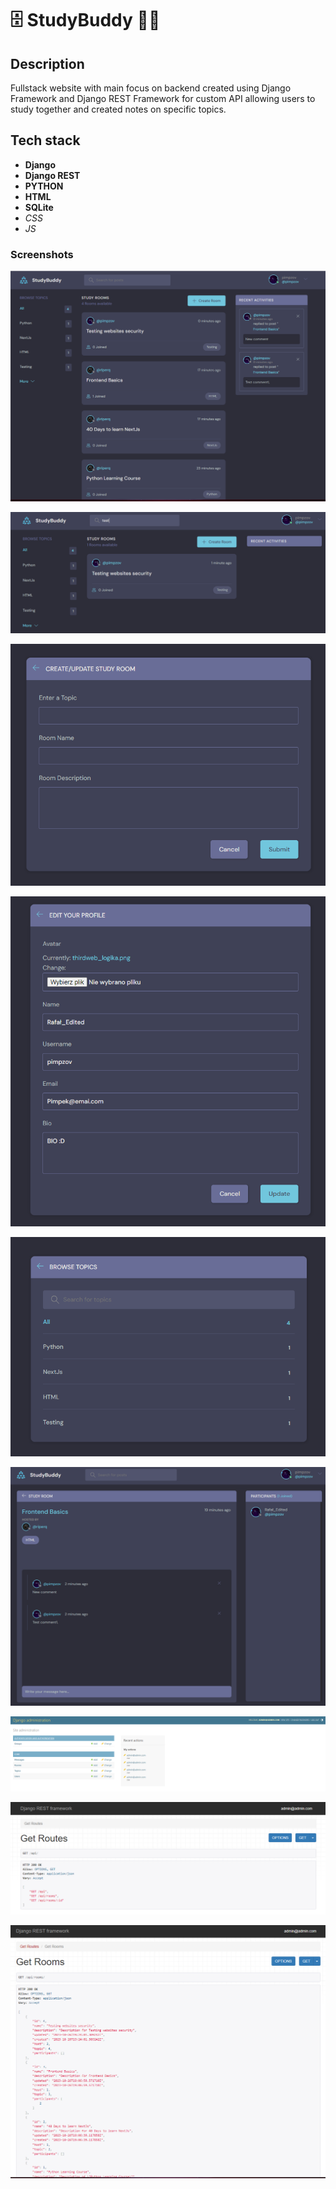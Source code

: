 
# 🗄️ StudyBuddy 👨‍💻

## Description
Fullstack website with main focus on backend created using Django Framework and Django REST Framework for custom API allowing users to study together and created notes on specific topics.

## Tech stack

- **Django**
- **Django REST**
- **PYTHON**
- **HTML**
- **SQLite**
- *CSS*
- *JS*


### Screenshots

![App Screenshot](https://raw.githubusercontent.com/RiP3rQ/StudyBuddy-Django-/main/screenshots/1.PNG)

![App Screenshot](https://raw.githubusercontent.com/RiP3rQ/StudyBuddy-Django-/main/screenshots/2.PNG)

![App Screenshot](https://raw.githubusercontent.com/RiP3rQ/StudyBuddy-Django-/main/screenshots/3.PNG)

![App Screenshot](https://raw.githubusercontent.com/RiP3rQ/StudyBuddy-Django-/main/screenshots/4.PNG)

![App Screenshot](https://raw.githubusercontent.com/RiP3rQ/StudyBuddy-Django-/main/screenshots/5.PNG)

![App Screenshot](https://raw.githubusercontent.com/RiP3rQ/StudyBuddy-Django-/main/screenshots/6.PNG)

![App Screenshot](https://raw.githubusercontent.com/RiP3rQ/StudyBuddy-Django-/main/screenshots/7.PNG)

![App Screenshot](https://raw.githubusercontent.com/RiP3rQ/StudyBuddy-Django-/main/screenshots/8.PNG)

![App Screenshot](https://raw.githubusercontent.com/RiP3rQ/StudyBuddy-Django-/main/screenshots/9.PNG)
